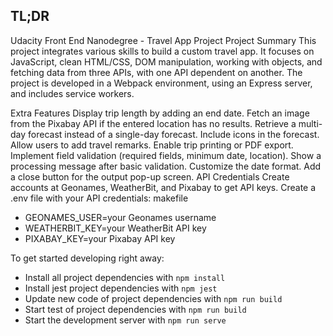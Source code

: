 ## TL;DR

Udacity Front End Nanodegree - Travel App Project
Project Summary
This project integrates various skills to build a custom travel app. It focuses on JavaScript, clean HTML/CSS, DOM manipulation, working with objects, and fetching data from three APIs, with one API dependent on another. The project is developed in a Webpack environment, using an Express server, and includes service workers.

Extra Features
Display trip length by adding an end date.
Fetch an image from the Pixabay API if the entered location has no results.
Retrieve a multi-day forecast instead of a single-day forecast.
Include icons in the forecast.
Allow users to add travel remarks.
Enable trip printing or PDF export.
Implement field validation (required fields, minimum date, location).
Show a processing message after basic validation.
Customize the date format.
Add a close button for the output pop-up screen.
API Credentials
Create accounts at Geonames, WeatherBit, and Pixabay to get API keys.
Create a .env file with your API credentials:
makefile

- GEONAMES_USER=your Geonames username
- WEATHERBIT_KEY=your WeatherBit API key
- PIXABAY_KEY=your Pixabay API key

To get started developing right away:

- Install all project dependencies with `npm install`
- Install jest project dependencies with `npm jest`
- Update new code of project dependencies with `npm run build`
- Start test of project dependencies with `npm run build`
- Start the development server with `npm run serve`
